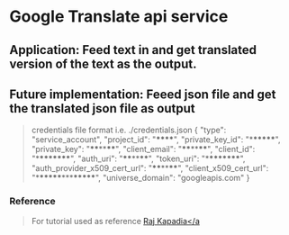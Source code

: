 # Google Translate api service

## Application: Feed text in and get translated version of the text as the output.

## Future implementation: Feeed json file and get the translated json file as output

> credentials file format i.e. ./credentials.json
> {
> "type": "service_account",
> "project_id": "**\*\*\*\***",
> "private_key_id": "\***\*\*\*\*\***",
> "private_key": "**\*\***\*\***\*\***",
> "client_email": "**\*\***\*\***\*\***",
> "client_id": "\***\*\*\*\*\*\*\***",
> "auth_uri": "**\*\***\*\***\*\***",
> "token_uri": "\***\*\*\*\*\*\*\***",
> "auth_provider_x509_cert_url": "**\*\***\*\***\*\***",
> "client_x509_cert_url": "\***\*\*\*\*\***\*\*\***\*\*\*\*\***",
> "universe_domain": "googleapis.com"
> }

### Reference

> For tutorial used as reference <a href="https://www.youtube.com/watch?v=Sjl9ilOpHG8" target="_blank">Raj Kapadia</a
